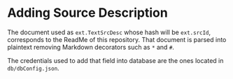 # Adding Source Description
The document used as `ext.TextSrcDesc` whose hash will be `ext.srcId`, corresponds to the ReadMe of this repository. That document is parsed into plaintext removing Markdown decorators such as `*` and `#`.

The credentials used to add that field into database are the ones located in `db/dbConfig.json`.